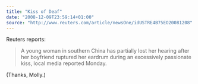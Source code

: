 ```yaml
---
title: "Kiss of Deaf"
date: "2008-12-09T23:59:14+01:00"
source: "http://www.reuters.com/article/newsOne/idUSTRE4B75EO20081208"
---
```


Reuters reports:

> A young woman in southern China has partially lost her hearing after her boyfriend ruptured her eardrum during an excessively passionate kiss, local media reported Monday.

(Thanks, Molly.)
